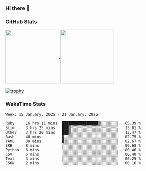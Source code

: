 ### Hi there 👋

### GitHub Stats

<a href="https://github.com/anuraghazra/github-readme-stats">
  <img align="center" height="170px" src="https://github-readme-stats.vercel.app/api/top-langs/?username=tksfjt1024&layout=compact&count_private=true&show_icons=true&show_icons=true&theme=graywhite" />
</a>
<a href="https://github.com/anuraghazra/github-readme-stats">
  <img align="center" height="170px" src="https://github-readme-stats.vercel.app/api?username=tksfjt1024&count_private=true&show_icons=true&show_icons=true&theme=graywhite" />
</a>

[![trophy](https://github-profile-trophy.vercel.app/?username=tksfjt1024)](https://github.com/ryo-ma/github-profile-trophy)

### WakaTime Stats

<!--START_SECTION:waka-->
```text
Week: 15 January, 2025 - 21 January, 2025

Ruby     16 hrs 11 mins  ████████████████▒░░░░░░░░   65.39 % 
Slim     3 hrs 25 mins   ███▒░░░░░░░░░░░░░░░░░░░░░   13.81 % 
Other    3 hrs 20 mins   ███▒░░░░░░░░░░░░░░░░░░░░░   13.47 % 
Bash     40 mins         ▓░░░░░░░░░░░░░░░░░░░░░░░░   02.75 % 
YAML     39 mins         ▓░░░░░░░░░░░░░░░░░░░░░░░░   02.67 % 
ERB      8 mins          ░░░░░░░░░░░░░░░░░░░░░░░░░   00.60 % 
Python   6 mins          ░░░░░░░░░░░░░░░░░░░░░░░░░   00.46 % 
CSV      5 mins          ░░░░░░░░░░░░░░░░░░░░░░░░░   00.40 % 
Text     3 mins          ░░░░░░░░░░░░░░░░░░░░░░░░░   00.25 % 
JSON     2 mins          ░░░░░░░░░░░░░░░░░░░░░░░░░   00.16 % 
```
<!--END_SECTION:waka-->
